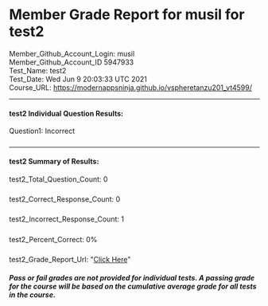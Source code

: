 # Member Grade Report for musil for test2  
   
Member_Github_Account_Login: musil  
Member_Github_Account_ID 5947933  
Test_Name: test2  
Test_Date: Wed Jun  9 20:03:33 UTC 2021  
Course_URL: https://modernappsninja.github.io/vspheretanzu201_vt4599/  
   
---  
#### test2 Individual Question Results:  
Question1: Incorrect  
#####  
---  
#### test2 Summary of Results:  
test2_Total_Question_Count: 0  
#####  
test2_Correct_Response_Count: 0  
#####  
test2_Incorrect_Response_Count: 1  
#####  
test2_Percent_Correct: 0%  
#####  
test2_Grade_Report_Url: "[Click Here](https://github.com/modernappsninjas/musil/blob/main/static/userdata/courses/vspheretanzu201_vt4599/grade_report.pr234.test2.md)"
##### Pass or fail grades are not provided for individual tests. A passing grade for the course will be based on the cumulative average grade for all tests in the course.  
